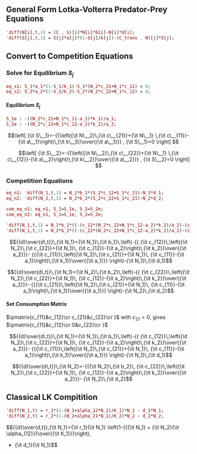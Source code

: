 ## General Form Lotka-Volterra Predator-Prey Equations
```maxima
'diff(N[i],t,1) = (C . S)[i]*N[i]*b[i]-N[i]*d[i];
'diff(S[j],t,1) = S[j]*a[j]*(1-S[j]/k[j])-(C_trans . N)[j]*S[j];
```

## Convert to Competition Equations

### Solve for Equilibrium $S_j$
```maxima
eq_s1: S_1*a_1*(1-S_1/k_1)-S_1*(N_2*c_21+N_1*c_11) = 0;
eq_s2: S_2*a_2*(1-S_2/k_2)-S_2*(N_2*c_22+N_1*c_12) = 0;
```

#### Equilibrium $S_j$
```maxima
S_1e : -((N_2*c_21+N_1*c_11-a_1)*k_1)/a_1;
S_2e : -((N_2*c_22+N_1*c_12-a_2)*k_2)/a_2;
```
$$\left[ {\it S\__1}=-{{\left({\it N\__2}\,{\it c\__{21}}+{\it N\__1}
 \,{\it c\__{11}}-{\it a\__1}\right)\,{\it k\__1}}\over{{\it a\__1}}}
  , {\it S\__1}=0 \right] $$

$$\left[ {\it S\__2}=-{{\left({\it N\__2}\,{\it c\__{22}}+{\it N\__1}
 \,{\it c\__{12}}-{\it a\__2}\right)\,{\it k\__2}}\over{{\it a\__2}}}
  , {\it S\__2}=0 \right] $$

### Competition Equations
```maxima
eq_n1: 'diff(N_1,t,1) = N_1*b_1*(S_2*c_12+S_1*c_11)-N_1*d_1;
eq_n2: 'diff(N_2,t,1) = N_2*b_2*(S_2*c_22+S_1*c_21)-N_2*d_2;
```

```maxima
com_eq_n1: eq_n1, S_1=S_1e, S_2=S_2e;
com_eq_n2: eq_n1, S_1=S_1e, S_2=S_2e;
```

```maxima
'diff(N_1,t,1) = N_1*b_1*((-(c_12*(N_2*c_22+N_1*c_12-a_2)*k_2)/a_2)-(c_11*(N_2*c_21+N_1*c_11-a_1)*k_1)/a_1)-N_1*d_1;
'diff(N_1,t,1) = N_2*b_2*((-(c_22*(N_2*c_22+N_1*c_12-a_2)*k_2)/a_2)-(c_21*(N_2*c_21+N_1*c_11-a_1)*k_1)/a_1)-N_2*d_2;
```

$${{d}\over{d\,t}}\,{\it N_1}={\it N_1}\,{\it b_1}\,\left(-{{
 {\it c_{12}}\,\left({\it N_2}\,{\it c_{22}}+{\it N_1}\,
 {\it c_{12}}-{\it a_2}\right)\,{\it k_2}}\over{{\it a_2}}}-
 {{{\it c_{11}}\,\left({\it N_2}\,{\it c_{21}}+{\it N_1}\,
 {\it c_{11}}-{\it a_1}\right)\,{\it k_1}}\over{{\it a_1}}}
 \right)-{\it N_1}\,{\it d_1}$$

$${{d}\over{d\,t}}\,{\it N_1}={\it N_2}\,{\it b_2}\,\left(-{{
 {\it c_{22}}\,\left({\it N_2}\,{\it c_{22}}+{\it N_1}\,
 {\it c_{12}}-{\it a_2}\right)\,{\it k_2}}\over{{\it a_2}}}-
 {{{\it c_{21}}\,\left({\it N_2}\,{\it c_{21}}+{\it N_1}\,
 {\it c_{11}}-{\it a_1}\right)\,{\it k_1}}\over{{\it a_1}}}
 \right)-{\it N_2}\,{\it d_2}$$

#### Set Consumption Matrix

$\pmatrix{c_{11}&c_{12}\cr c_{21}&c_{22}\cr }$ with $c_{21}=0$, gives $\pmatrix{c_{11}&c_{12}\cr 0&c_{22}\cr }$

$${{d}\over{d\,t}}\,{\it N_1}={\it N_1}\,{\it b_1}\,\left(-{{
 {\it c_{12}}\,\left({\it N_2}\,{\it c_{22}}+{\it N_1}\,
 {\it c_{12}}-{\it a_2}\right)\,{\it k_2}}\over{{\it a_2}}}-
 {{{\it c_{11}}\,\left({\it N_2}\,{\it c_{21}}+{\it N_1}\,
 {\it c_{11}}-{\it a_1}\right)\,{\it k_1}}\over{{\it a_1}}}
 \right)-{\it N_1}\,{\it d_1}$$
 
$${{d}\over{d\,t}}\,{\it N_2}=-{{{\it N_2}\,{\it b_2}\,
 {\it c_{22}}\,\left({\it N_2}\,{\it c_{22}}+{\it N_1}\,
 {\it c_{12}}-{\it a_2}\right)\,{\it k_2}}\over{{\it a_2}}}-
 {\it N_2}\,{\it d_2}$$

## Classical LK Compitition

```maxima
'diff(N_1,t) = r_1*(1-(N_1+alpha_12*N_2)/K_1)*N_1 - d_1*N_1;
'diff(N_2,t) = r_2*(1-(N_2+alpha_21*N_1)/K_2)*N_2 - d_2*N_2;
```

$${{d}\over{d\,t}}\,{\it N_1}={\it r_1}{\it N_1} \left(1-{{{\it N_1} + {\it N_2}{\it \alpha_{12}}}\over{{\it K_1}}}\right)\,
  - {\it d_1}{\it N_1}$$



